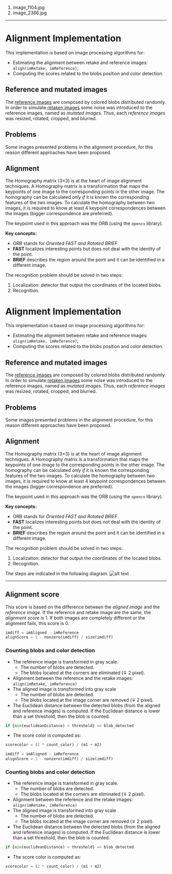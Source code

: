 1. image_1104.jpg
1. image_2366.jpg
********

# Alignment Implementation
This implementation is based on image processing algorithms for:
- Estimating the alignment between retake and reference images: `align(imRetake, imReference)`;
- Computing the scores related to the blobs position and color detection. 


## Reference and mutated images
The [reference images](https://github.com/monicarenas4/SShParallelComputing/tree/master/referenceImages)
are composed by colored blobs distributed randomly.
In order to simulate [retaken images](https://github.com/monicarenas4/SShParallelComputing/tree/master/mutatedImages) 
some noise was introduced to the reference 
images, named as  _mutated images_. Thus, each _reference images_ was resized, 
rotated, cropped, and blurred.


## Problems
Some images presented problems in the alignment procedure, for this 
reason different approaches have been proposed.


## Alignment
The Homography matrix (3×3) is at the heart of image alignment techniques.
A Homography matrix is a transformation that maps the keypoints
of one image to the corresponding points in the other image.
The homography can be calculated _only if_ it is known the corresponding features of the two images.
To calculate the homography between two images, it is required to know at least
4 keypoint correspondences between the images (bigger correspondence are preferred).

The keypoint used in this approach was the ORB (using the `opencv` library).

**Key concepts:**
- ORB stands for _Oriented FAST and Rotated BRIEF_.
- **FAST** localizes interesting points but does not deal with the identity of the point.
- **BRIEF** describes the region around the point and it can be identified in a different image.

The recognition problem should be solved in two steps: 
1. Localization: detector that output the coordinates of the located blobs. 
1. Recognition.

# Alignment Implementation
This implementation is based on image processing algorithms for:
- Estimating the alignment between retake and reference images: `align(imRetake, imReference)`;
- Computing the scores related to the blobs position and color detection. 


## Reference and mutated images
The [reference images](https://github.com/monicarenas4/SShParallelComputing/tree/master/referenceImages)
are composed by colored blobs distributed randomly.
In order to simulate [retaken images](https://github.com/monicarenas4/SShParallelComputing/tree/master/mutatedImages) 
some noise was introduced to the reference 
images, named as  _mutated images_. Thus, each _reference images_ was resized, 
rotated, cropped, and blurred.


## Problems
Some images presented problems in the alignment procedure, for this 
reason different approaches have been proposed.


## Alignment
The Homography matrix (3×3) is at the heart of image alignment techniques.
A Homography matrix is a transformation that maps the keypoints
of one image to the corresponding points in the other image.
The homography can be calculated _only if_ it is known the corresponding features of the two images.
To calculate the homography between two images, it is required to know at least
4 keypoint correspondences between the images (bigger correspondence are preferred).

The keypoint used in this approach was the ORB (using the `opencv` library).

**Key concepts:**
- ORB stands for _Oriented FAST and Rotated BRIEF_.
- **FAST** localizes interesting points but does not deal with the identity of the point.
- **BRIEF** describes the region around the point and it can be identified in a different image.

The recognition problem should be solved in two steps: 
1. Localization: detector that output the coordinates of the located blobs. 
1. Recognition.

The steps are indicated in the following diagram.
![alt text](https://github.com/monicarenas4/SShParallelComputing/blob/master/methodology.jpg)

****
## Alignment score
This score is based on the difference between the _aligned image_ and the _reference
image_. If the reference and retake image are the same, the _alignment score_ is 1. 
If both images are completely different or the alignment fails, this score is 0.

```python
imdiff = imAligned - imReference
alignScore = 1 - nonzero(imdiff) / size(imdiff)
``` 

### Counting blobs and color detection
- The reference image is transformed in gray scale. 
    - The number of blobs are detected. 
    - The blobs located at the corners are eliminated (∓ 2 pixel). 
- Alignment between the reference and the retake images: `align(imRetake, imReference)`
- The aligned image is transformed into gray scale
    - The number of blobs are detected. 
    - The blobs located at the image corner are removed (∓ 2 pixel). 
- The Euclidean distance between the detected blobs (from the aligned and reference images) is computed. 
If the Euclidean distance is lower than a set threshold, then the blob is  counted.
```python
if {min(euclideanDistance) < threshold} => blob_detected
```
- The score color is computed as: 
```python
scorecolor = (2 * count_color) / (m1 + m2)
```

```python
imdiff = imAligned - imReference
alignScore = 1 - nonzero(imdiff) / size(imdiff)
``` 

### Counting blobs and color detection
- The reference image is transformed in gray scale. 
    - The number of blobs are detected. 
    - The blobs located at the corners are eliminated (∓ 2 pixel). 
- Alignment between the reference and the retake images: `align(imRetake, imReference)`
- The aligned image is transformed into gray scale
    - The number of blobs are detected. 
    - The blobs located at the image corner are removed (∓ 2 pixel). 
- The Euclidean distance between the detected blobs (from the aligned and reference images) is computed. 
If the Euclidean distance is lower than a set threshold, then the blob is  counted.
```python
if {min(euclideanDistance) < threshold} => blob_detected
```
- The score color is computed as: 
```python
scorecolor = (2 * count_color) / (m1 + m2)
```